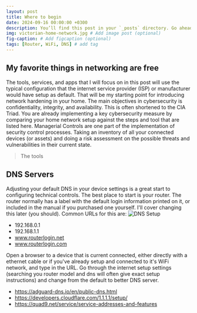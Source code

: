 ```yaml
---
layout: post
title: Where to begin
date: 2024-09-16 00:00:00 +0300
description: You’ll find this post in your `_posts` directory. Go ahead and edit it and re-build the site to see your changes. # Add post description (optional)
img: victorian-home-network.jpg # Add image post (optional)
fig-caption: # Add figcaption (optional)
tags: [Router, WiFi, DNS] # add tag
---
```


## My favorite things in networking are free

The tools, services, and apps that I will focus on in this post will use the typical configuration that the internet service provider (ISP) or manufacturer would have setup as default. That will be my starting point for introducing network hardening in your home. The main objectives in cybersecurity is confidentiality, integrity, and availability. This is often shortened to the CIA Triad. You are already implementing a key cybersecurity measure by comparing your home network setup against the steps and tool that are listed here. Managerial Controls are one part of the implementation of security control processes. Taking an inventory of all your connected devices (or assets) and doing a risk assessment on the possible threats and vulnerabilities in their current state.

> The tools

## DNS Servers

Adjusting your default DNS in your device settings is a great start to configuring technical controls. The best place to start is your router. The router normally has a label with the default login information printed on it, or included in the manual if you purchased one yourself. I'll cover changing this later (you should). Common URLs for this are:
![DNS Setup]({{site.baseurl}}/assets/img/Change-DNS-router-settings-Google-Public-DNS.png)

* 192.168.0.1
* 192.168.1.1
* www.routerlogin.net
* www.routerlogin.com

Open a browser to a device that is current connected, either directly with a ethernet cable or if you've already setup and connected to it's WiFi network, and type in the URL. Go through the internet setup settings (searching you router model and dns will often give exact setup instructions) and change from the default to better DNS server. 
* https://adguard-dns.io/en/public-dns.html
* https://developers.cloudflare.com/1.1.1.1/setup/
* https://quad9.net/service/service-addresses-and-features
